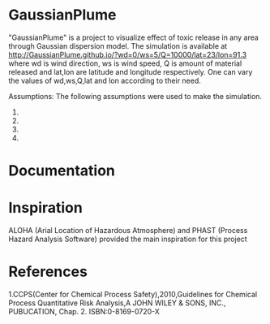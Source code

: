 # GaussianPlume
"GaussianPlume" is a project to visualize effect of toxic release in any area through Gaussian dispersion model.
The simulation is available at http://GaussianPlume.github.io/?wd=0/ws=5/Q=10000/lat=23/lon=91.3 where
wd is wind direction, ws is wind speed, Q is amount of material released and lat,lon are latitude and longitude respectively.
One can vary the values of wd,ws,Q,lat and lon according to their need.

Assumptions:
The following assumptions were used to make the simulation.

1. 
2.
3.
4.




# Documentation































# Inspiration
ALOHA (Arial Location of Hazardous Atmosphere) and PHAST (Process Hazard Analysis Software) provided the main inspiration for this project

# References
1.CCPS(Center for Chemical Process Safety),2010,Guidelines for Chemical Process Quantitative Risk Analysis,A JOHN WILEY & SONS, INC., PUBUCATION, Chap. 2. ISBN:0-8169-0720-X
